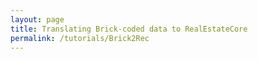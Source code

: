 ```yaml
---
layout: page
title: Translating Brick-coded data to RealEstateCore
permalink: /tutorials/Brick2Rec
---
```


